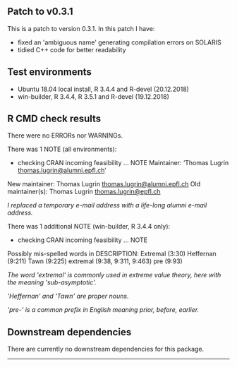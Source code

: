 ## Patch to v0.3.1
This is a patch to version 0.3.1. In this patch I have:

* fixed an 'ambiguous name' generating compilation errors on SOLARIS
* tidied C++ code for better readability

## Test environments
* Ubuntu 18.04 local install, R 3.4.4 and R-devel (20.12.2018)
* win-builder, R 3.4.4, R 3.5.1 and R-devel (19.12.2018)

## R CMD check results
There were no ERRORs nor WARNINGs.

There was 1 NOTE (all environments):
* checking CRAN incoming feasibility ... NOTE
Maintainer: ‘Thomas Lugrin <thomas.lugrin@alumni.epfl.ch>’

New maintainer:
  Thomas Lugrin <thomas.lugrin@alumni.epfl.ch>
Old maintainer(s):
  Thomas Lugrin <thomas.lugrin@epfl.ch>

_I replaced a temporary e-mail address with a life-long alumni e-mail address._

There was 1 additional NOTE (win-builder, R 3.4.4 only):

* checking CRAN incoming feasibility ... NOTE

Possibly mis-spelled words in DESCRIPTION:
  Extremal (3:30)
  Heffernan (9:211)
  Tawn (9:225)
  extremal (9:38, 9:311, 9:463)
  pre (9:93)

_The word 'extremal' is commonly used in extreme value theory, here with the meaning 'sub-asymptotic'._

_'Heffernan' and 'Tawn' are proper nouns._

_'pre-' is a common prefix in English meaning prior, before, earlier._

## Downstream dependencies
There are currently no downstream dependencies for this package.

---
